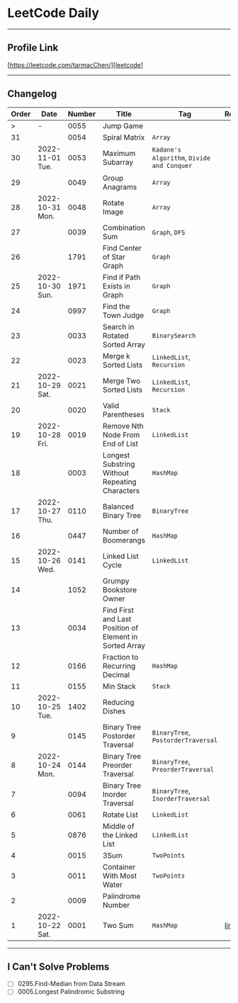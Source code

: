 # LeetCode Daily

---

## Profile Link
[https://leetcode.com/tarmacChen/][leetcode]

---

## Changelog

| Order | Date            | Number | Title                                                   | Tag                                        | ReadMe       |
|-------|-----------------|--------|---------------------------------------------------------|--------------------------------------------|--------------|
| >     | -               | 0055   | Jump Game                                               |                                            |              |
| 31    |                 | 0054   | Spiral Matrix                                           | `Array`                                    |              |
| 30    | 2022-11-01 Tue. | 0053   | Maximum Subarray                                        | `Kadane's Algorithm`, `Divide and Conquer` |              |
| 29    |                 | 0049   | Group Anagrams                                          | `Array`                                    |              |
| 28    | 2022-10-31 Mon. | 0048   | Rotate Image                                            | `Array`                                    |              |
| 27    |                 | 0039   | Combination Sum                                         | `Graph`, `DFS`                             |              |
| 26    |                 | 1791   | Find Center of Star Graph                               | `Graph`                                    |              |
| 25    | 2022-10-30 Sun. | 1971   | Find if Path Exists in Graph                            | `Graph`                                    |              |
| 24    |                 | 0997   | Find the Town Judge                                     | `Graph`                                    |              |
| 23    |                 | 0033   | Search in Rotated Sorted Array                          | `BinarySearch`                             |              |
| 22    |                 | 0023   | Merge k Sorted Lists                                    | `LinkedList`, `Recursion`                  |              |
| 21    | 2022-10-29 Sat. | 0021   | Merge Two Sorted Lists                                  | `LinkedList`, `Recursion`                  |              |
| 20    |                 | 0020   | Valid Parentheses                                       | `Stack`                                    |              |
| 19    | 2022-10-28 Fri. | 0019   | Remove Nth Node From End of List                        | `LinkedList`                               |              |
| 18    |                 | 0003   | Longest Substring Without Repeating Characters          | `HashMap`                                  |              |
| 17    | 2022-10-27 Thu. | 0110   | Balanced Binary Tree                                    | `BinaryTree`                               |              |
| 16    |                 | 0447   | Number of Boomerangs                                    | `HashMap`                                  |              |
| 15    | 2022-10-26 Wed. | 0141   | Linked List Cycle                                       | `LinkedList`                               |              |
| 14    |                 | 1052   | Grumpy Bookstore Owner                                  |                                            |              |
| 13    |                 | 0034   | Find First and Last Position of Element in Sorted Array |                                            |              |
| 12    |                 | 0166   | Fraction to Recurring Decimal                           | `HashMap`                                  |              |
| 11    |                 | 0155   | Min Stack                                               | `Stack`                                    |              |
| 10    | 2022-10-25 Tue. | 1402   | Reducing Dishes                                         |                                            |              |
| 9     |                 | 0145   | Binary Tree Postorder Traversal                         | `BinaryTree`, `PostorderTraversal`         |              |
| 8     | 2022-10-24 Mon. | 0144   | Binary Tree Preorder Traversal                          | `BinaryTree`, `PreorderTraversal`          |              |
| 7     |                 | 0094   | Binary Tree Inorder Traversal                           | `BinaryTree`, `InorderTraversal`           |              |
| 6     |                 | 0061   | Rotate List                                             | `LinkedList`                               |              |
| 5     |                 | 0876   | Middle of the Linked List                               | `LinkedList`                               |              |
| 4     |                 | 0015   | 3Sum                                                    | `TwoPoints`                                |              |
| 3     |                 | 0011   | Container With Most Water                               | `TwoPoints`                                |              |
| 2     |                 | 0009   | Palindrome Number                                       |                                            |              |
| 1     | 2022-10-22 Sat. | 0001   | Two Sum                                                 | `HashMap`                                  | [link][0001] |

---

## I Can't Solve Problems 

- [ ] 0295.Find-Median from Data Stream
- [ ] 0005.Longest Palindromic Substring

[profile]: https://github.com/tarmacChen/LeetCode
[leetcode]: https://leetcode.com/tarmacChen/
[0001]: https://github.com/tarmacChen/LeetCode/tree/main/0001.TwoSum